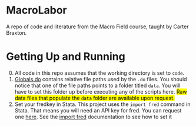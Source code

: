 # MacroLabor
A repo of code and literature from the Macro Field course, taught by Carter Braxton.

# Getting Up and Running
0. All code in this repo assumes that the working directory is set to `code`.
1. [Globals.do](code/Globals.do) contains relative file paths used by the `.do` files. You should notice that one of the file paths points to a folder titled `data`. You will have to set this
folder up before executing any of the scripts here. <mark>Raw data files that populate the `data` folder are available upon request.</mark>
2. Set your fredkey in Stata. This project uses the `import fred` command in Stata. That means you will need an API key for fred. You can request one [here](https://fred.stlouisfed.org/docs/api/api_key.html). See the [import fred](https://www.stata.com/manuals/dimportfred.pdf) documentation to see how to set it
